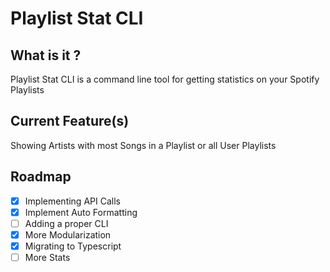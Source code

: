 # Playlist Stat CLI

## What is it ?

Playlist Stat CLI is a command line tool for getting statistics on your Spotify Playlists

## Current Feature(s)

Showing Artists with most Songs in a Playlist or all User Playlists

## Roadmap

- [X] Implementing API Calls
- [X] Implement Auto Formatting
- [ ] Adding a proper CLI
- [X] More Modularization
- [X] Migrating to Typescript
- [ ] More Stats
